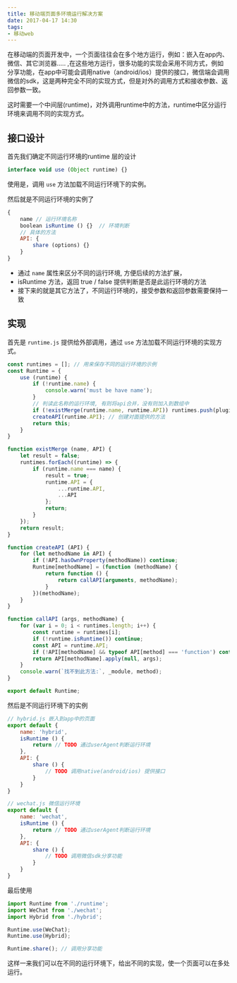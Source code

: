 ```yaml
---
title: 移动端页面多环境运行解决方案
date: 2017-04-17 14:30
tags:
- 移动web
---
```


在移动端的页面开发中，一个页面往往会在多个地方运行，例如：嵌入在app内、微信、其它浏览器..... ,在这些地方运行，很多功能的实现会采用不同方式，例如分享功能，在app中可能会调用native（android/ios）提供的接口，微信端会调用微信的sdk，这是两种完全不同的实现方式，但是对外的调用方式和接收参数、返回参数一致。

这时需要一个中间层(runtime)，对外调用runtime中的方法，runtime中区分运行环境来调用不同的实现方式。

<!--more-->

## 接口设计

首先我们确定不同运行环境的runtime 层的设计

```javascript
interface void use (Object runtime) {}
```

使用是，调用 `use` 方法加载不同运行环境下的实例。

然后就是不同运行环境的实例了

```javascript
{
    name // 运行环境名称
    boolean isRuntime () {}  // 环境判断
    // 具体的方法
    API: {
        share (options) {}
    }
}
```

* 通过 `name` 属性来区分不同的运行环境, 方便后续的方法扩展，
* isRuntime 方法，返回 true / false 提供判断是否是此运行环境的方法
* 接下来的就是其它方法了，不同运行环境的，接受参数和返回参数需要保持一致

## 实现

首先是 `runtime.js` 提供给外部调用，通过 `use` 方法加载不同运行环境的实现方式。

```javascript
const runtimes = []; // 用来保存不同的运行环境的示例
const Runtime = {
    use (runtime) {
        if (!runtime.name) {
            console.warn('must be have name');
        }
        // 判读此名称的运行环境, 有则将api合并，没有则加入到数组中
        if (!existMerge(runtime.name, runtime.API)) runtimes.push(plugin);
        createAPI(runtime.API); // 创建对面提供的方法
        return this;
    }
}

function existMerge (name, API) {
    let result = false;
    runtimes.forEach((runtime) => {
        if (runtime.name === name) {
            result = true;
            runtime.API = {
                ...runtime.API,
                ...API
            };
            return;
        }
    });
    return result;
}

function createAPI (API) {
    for (let methodName in API) {
        if (!API.hasOwnProperty(methodName)) continue;
        Runtime[methodName] = (function (methodName) {
            return function () {
                return callAPI(arguments, methodName);
            }
        })(methodName);
    }
}

function callAPI (args, methodName) {
    for (var i = 0; i < runtimes.length; i++) {
        const runtime = runtimes[i];
        if (!runtime.isRuntime()) continue;
        const API = runtime.API;
        if (!API[methodName] && typeof API[method] === 'function') continue;
        return API[methodName].apply(null, args);
    }
    console.warn(`找不到此方法:`, _module, method);
}

export default Runtime;
```

然后是不同运行环境下的实例

```javascript
// hybrid.js 嵌入到app中的页面
export default {
    name: 'hybrid',
    isRuntime () {
        return // TODO 通过userAgent判断运行环境
    },
    API: {
        share () {
            // TODO 调用native(android/ios) 提供接口
        }
    }
}
```

```javascript
// wechat.js 微信运行环境
export default {
    name: 'wechat',
    isRuntime () {
        return // TODO 通过userAgent判断运行环境
    },
    API: {
        share () {
            // TODO 调用微信sdk分享功能
        }
    }
}
```

最后使用

```javascript
import Runtime from './runtime';
import WeChat from './wechat';
import Hybrid from './hybrid';

Runtime.use(WeChat);
Runtime.use(Hybrid);

Runtime.share(); // 调用分享功能
```

这样一来我们可以在不同的运行环境下，给出不同的实现，使一个页面可以在多处运行。


